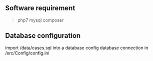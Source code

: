 ## Software requirement

>php7
>mysql
>composer

## Database configuration

import /data/cases.sql into a database
config database connection in /src/Config/config.ini
